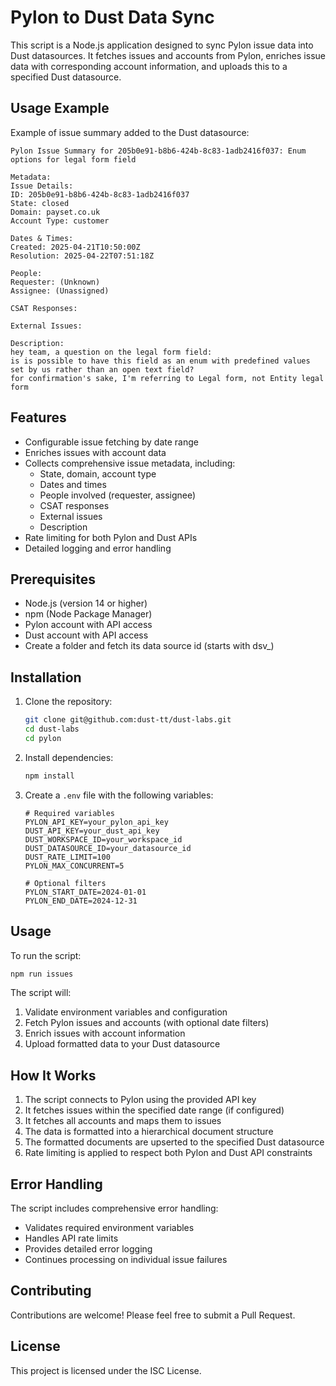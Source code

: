 # Pylon to Dust Data Sync

This script is a Node.js application designed to sync Pylon issue data into Dust datasources. It fetches issues and accounts from Pylon, enriches issue data with corresponding account information, and uploads this to a specified Dust datasource.

## Usage Example

Example of issue summary added to the Dust datasource:

```
Pylon Issue Summary for 205b0e91-b8b6-424b-8c83-1adb2416f037: Enum options for legal form field

Metadata:
Issue Details:
ID: 205b0e91-b8b6-424b-8c83-1adb2416f037
State: closed
Domain: payset.co.uk
Account Type: customer

Dates & Times:
Created: 2025-04-21T10:50:00Z
Resolution: 2025-04-22T07:51:18Z

People:
Requester: (Unknown)
Assignee: (Unassigned)

CSAT Responses:

External Issues:

Description:
hey team, a question on the legal form field:
is is possible to have this field as an enum with predefined values set by us rather than an open text field?
for confirmation's sake, I'm referring to Legal form, not Entity legal form
```

## Features

- Configurable issue fetching by date range
- Enriches issues with account data
- Collects comprehensive issue metadata, including:
  - State, domain, account type
  - Dates and times
  - People involved (requester, assignee)
  - CSAT responses
  - External issues
  - Description
- Rate limiting for both Pylon and Dust APIs
- Detailed logging and error handling

## Prerequisites

- Node.js (version 14 or higher)
- npm (Node Package Manager)
- Pylon account with API access
- Dust account with API access
- Create a folder and fetch its data source id (starts with dsv_)

## Installation

1. Clone the repository:
   ```bash
   git clone git@github.com:dust-tt/dust-labs.git
   cd dust-labs
   cd pylon
   ```

2. Install dependencies:
   ```bash
   npm install
   ```

3. Create a `.env` file with the following variables:

   ```
   # Required variables
   PYLON_API_KEY=your_pylon_api_key
   DUST_API_KEY=your_dust_api_key
   DUST_WORKSPACE_ID=your_workspace_id
   DUST_DATASOURCE_ID=your_datasource_id
   DUST_RATE_LIMIT=100
   PYLON_MAX_CONCURRENT=5

   # Optional filters
   PYLON_START_DATE=2024-01-01
   PYLON_END_DATE=2024-12-31
   ```

## Usage

To run the script:

```bash
npm run issues
```

The script will:
1. Validate environment variables and configuration
2. Fetch Pylon issues and accounts (with optional date filters)
3. Enrich issues with account information
4. Upload formatted data to your Dust datasource

## How It Works

1. The script connects to Pylon using the provided API key
2. It fetches issues within the specified date range (if configured)
3. It fetches all accounts and maps them to issues
4. The data is formatted into a hierarchical document structure
5. The formatted documents are upserted to the specified Dust datasource
6. Rate limiting is applied to respect both Pylon and Dust API constraints

## Error Handling

The script includes comprehensive error handling:
- Validates required environment variables
- Handles API rate limits
- Provides detailed error logging
- Continues processing on individual issue failures

## Contributing

Contributions are welcome! Please feel free to submit a Pull Request.

## License

This project is licensed under the ISC License.
